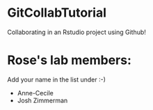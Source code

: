 # GitCollabTutorial

Collaborating in an Rstudio project using Github!

# Rose's lab members:

Add your name in the list under :-)

* Anne-Cecile
* Josh Zimmerman